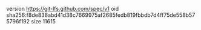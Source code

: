version https://git-lfs.github.com/spec/v1
oid sha256:f8de838abd41d38c7669975af2685fedb819fbbdb7d4ff75de558b575796f192
size 11615
